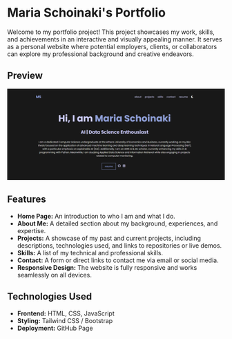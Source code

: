 # Maria Schoinaki's Portfolio

Welcome to my portfolio project! This project showcases my work, skills, and achievements in an interactive and visually appealing manner. It serves as a personal website where potential employers, clients, or collaborators can explore my professional background and creative endeavors.

## Preview

![imgur](https://github.com/MariaSchoinaki/Portfolio/blob/main/preview.png)

## Features

- **Home Page:** An introduction to who I am and what I do.
- **About Me:** A detailed section about my background, experiences, and expertise.
- **Projects:** A showcase of my past and current projects, including descriptions, technologies used, and links to repositories or live demos.
- **Skills:** A list of my technical and professional skills.
- **Contact:** A form or direct links to contact me via email or social media.
- **Responsive Design:** The website is fully responsive and works seamlessly on all devices.

## Technologies Used

- **Frontend:** HTML, CSS, JavaScript
- **Styling:** Tailwind CSS / Bootstrap
- **Deployment:** GitHub Page
